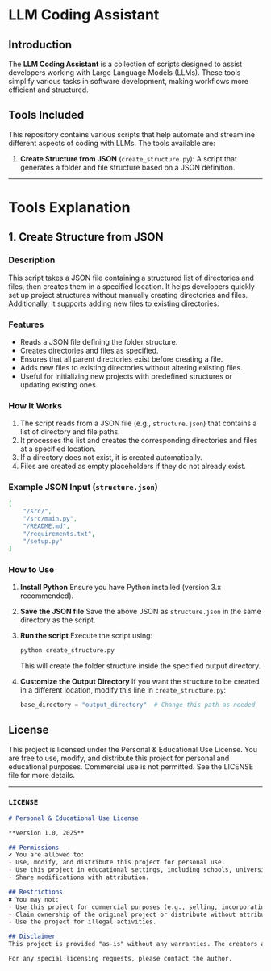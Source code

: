 # LLM Coding Assistant

## Introduction
The **LLM Coding Assistant** is a collection of scripts designed to assist developers working with Large Language Models (LLMs). These tools simplify various tasks in software development, making workflows more efficient and structured.

## Tools Included
This repository contains various scripts that help automate and streamline different aspects of coding with LLMs. The tools available are:

1. **Create Structure from JSON** (`create_structure.py`): A script that generates a folder and file structure based on a JSON definition.

---

# Tools Explanation

## 1. Create Structure from JSON

### Description
This script takes a JSON file containing a structured list of directories and files, then creates them in a specified location. It helps developers quickly set up project structures without manually creating directories and files. Additionally, it supports adding new files to existing directories.

### Features
- Reads a JSON file defining the folder structure.
- Creates directories and files as specified.
- Ensures that all parent directories exist before creating a file.
- Adds new files to existing directories without altering existing files.
- Useful for initializing new projects with predefined structures or updating existing ones.

### How It Works
1. The script reads from a JSON file (e.g., `structure.json`) that contains a list of directory and file paths.
2. It processes the list and creates the corresponding directories and files at a specified location.
3. If a directory does not exist, it is created automatically.
4. Files are created as empty placeholders if they do not already exist.

### Example JSON Input (`structure.json`)
```json
[
    "/src/",
    "/src/main.py",
    "/README.md",
    "/requirements.txt",
    "/setup.py"
]
```

### How to Use
1. **Install Python**
   Ensure you have Python installed (version 3.x recommended).

2. **Save the JSON file**
   Save the above JSON as `structure.json` in the same directory as the script.

3. **Run the script**
   Execute the script using:
   ```bash
   python create_structure.py
   ```
   This will create the folder structure inside the specified output directory.

4. **Customize the Output Directory**
   If you want the structure to be created in a different location, modify this line in `create_structure.py`:
   ```python
   base_directory = "output_directory"  # Change this path as needed
   ```

## License
This project is licensed under the Personal & Educational Use License. You are free to use, modify, and distribute this project for personal and educational purposes. Commercial use is not permitted. See the LICENSE file for more details.

---

### `LICENSE`
```markdown
# Personal & Educational Use License

**Version 1.0, 2025**

## Permissions
✔ You are allowed to:
- Use, modify, and distribute this project for personal use.
- Use this project in educational settings, including schools, universities, and personal learning.
- Share modifications with attribution.

## Restrictions
✖ You may not:
- Use this project for commercial purposes (e.g., selling, incorporating into paid products).
- Claim ownership of the original project or distribute without attribution.
- Use the project for illegal activities.

## Disclaimer
This project is provided "as-is" without any warranties. The creators are not responsible for any damages, data loss, or unintended consequences resulting from the use of this software.

For any special licensing requests, please contact the author.
```